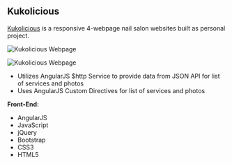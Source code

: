 
**Kukolicious**
--------------------

[Kukolicious](http://www.bernadetteengleman.com/Websites/Kukolicious%20Nail%20Salon/index.html)  is a responsive 4-webpage nail salon websites built as personal project.

![Kukolicious Webpage](http://www.bernadetteengleman.com/img/portfolio/kukoliciousthumbnail.jpg)

![Kukolicious Webpage](http://www.bernadetteengleman.com/img/portfolio/kukoliciousthumbnail2.jpg)

 - Utilizes AngularJS $http Service to provide data from JSON API for list of services and photos
 - Uses AngularJS Custom Directives for list of services and photos


**Front-End:**

 - AngularJS
 - JavaScript
 - jQuery
 - Bootstrap
 - CSS3
 - HTML5

